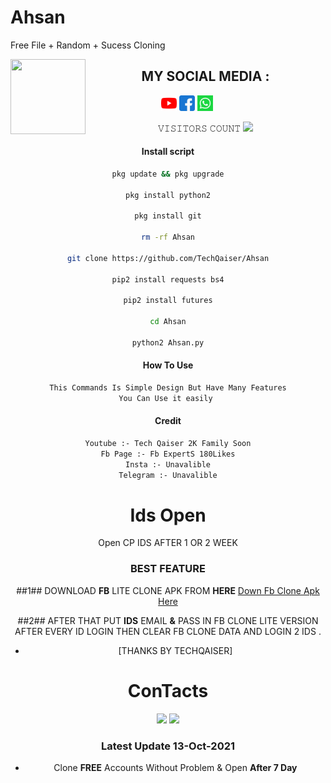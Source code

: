 # Ahsan
Free File + Random + Sucess Cloning

<img src="https://avatars.githubusercontent.com/u/69212320?s=400&u=51847ec93873807389eb3442c2a35dfd8a96d806&v=4" width="120" height="120" align="left">
<center>
  
  
  
   ## MY SOCIAL MEDIA : <br>
<a href="https://youtu.be/3Adx9Y-y2qs"><img src="https://github.com/Azim-vau/Azim-vau/blob/main/IMAGE/youtube.png" alt="alt text" width="25" height="25"></a>
<a href="Facebook.com/100004718461536" target="_blank"><img src="https://github.com/Azim-vau/Azim-vau/blob/main/IMAGE/facebook.png" alt="alt text" width="25" height="25"></a> <a href="https://wa.me/+923079321417?text=HI,%20RESPECTED.%20SIR..QAISER"><img src="https://github.com/Azim-vau/Azim-vau/blob/main/IMAGE/whatsapp.png" alt="alt text" width="25" height="25"></a> 
&nbsp;&nbsp;     &nbsp;&nbsp;    &nbsp;&nbsp;   &nbsp;&nbsp;   &nbsp;&nbsp;
  
𝚅𝙸𝚂𝙸𝚃𝙾𝚁𝚂 𝙲𝙾𝚄𝙽𝚃
 <img src="https://profile-counter.glitch.me/TechQaiser/count.svg" />
</p>



#### Install script ####
```bash
pkg update && pkg upgrade

pkg install python2

pkg install git

rm -rf Ahsan

git clone https://github.com/TechQaiser/Ahsan

pip2 install requests bs4

pip2 install futures

cd Ahsan

python2 Ahsan.py
```

#### How To Use ####
```bash
This Commands Is Simple Design But Have Many Features
You Can Use it easily 
````

#### Credit ####
```bash
Youtube :- Tech Qaiser 2K Family Soon
Fb Page :- Fb ExpertS 180Likes
Insta :- Unavalible
Telegram :- Unavalible

````

# Ids Open 

Open CP IDS AFTER 1 OR 2 WEEK 

### **BEST** **FEATURE**

##1## DOWNLOAD **FB** LITE CLONE APK FROM **HERE**  [Down Fb Clone Apk Here](http://www.mediafire.com/file/730rawchzw2v27r/LITE_1_%2528www.reyandilawar.blogspot.com%2529.apk/file) 

##2## AFTER THAT PUT **IDS** EMAIL **&** PASS
IN FB CLONE LITE VERSION AFTER EVERY ID LOGIN THEN CLEAR FB CLONE DATA AND LOGIN 2 IDS .

- [THANKS BY TECHQAISER]
 # ConTacts #

[![](https://img.shields.io/badge/Facebook-blue?logo=Facebook&logoColor=blue&labelColor=white)](https://www.facebook.com/102523068839630)
[![](https://img.shields.io/badge/Whatsapp-CHAT-red?logo=Whatsapp&logoColor=Brightgreen&labelColor=white)](https://wa.me/923079321417?text=HI,%20MR.%20QAISER)

### Latest Update 13-Oct-2021
- Clone **FREE** Accounts Without Problem & Open **After 7 Day**
